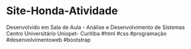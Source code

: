 # Site-Honda-Atividade
Desenvolvido em Sala de Aula - Análise e Desenvolvimento de Sistemas 
Centro Universitário Uniopet- Curitiba
#html #css  #programação #desenvolvimentoweb #bootstrap 
